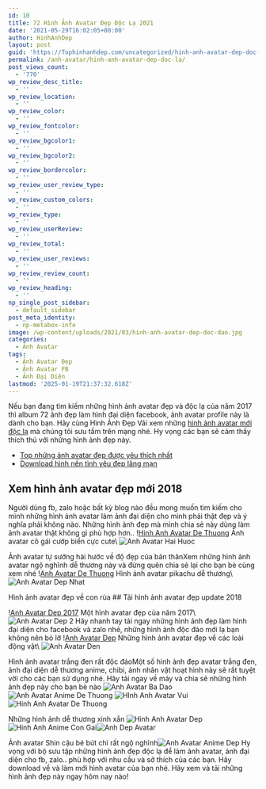```yaml
---
id: 10
title: 72 Hình Ảnh Avatar Đẹp Độc Lạ 2021
date: '2021-05-29T16:02:05+00:00'
author: HinhAnhDep
layout: post
guid: 'https://Tophinhanhdep.com/uncategorized/hinh-anh-avatar-dep-doc-la/'
permalink: /anh-avatar/hinh-anh-avatar-dep-doc-la/
post_views_count:
  - '770'
wp_review_desc_title:
  - ''
wp_review_location:
  - ''
wp_review_color:
  - ''
wp_review_fontcolor:
  - ''
wp_review_bgcolor1:
  - ''
wp_review_bgcolor2:
  - ''
wp_review_bordercolor:
  - ''
wp_review_user_review_type:
  - ''
wp_review_custom_colors:
  - ''
wp_review_type:
  - ''
wp_review_userReview:
  - ''
wp_review_total:
  - ''
wp_review_user_reviews:
  - ''
wp_review_review_count:
  - ''
wp_review_heading:
  - ''
np_single_post_sidebar:
  - default_sidebar
post_meta_identity:
  - np-metabox-info
image: /wp-content/uploads/2021/03/hinh-anh-avatar-dep-doc-dao.jpg
categories:
  - Ảnh Avatar
tags:
  - Ảnh Avatar Đẹp
  - Ảnh Avatar FB
  - Ảnh Đại Diện
lastmod: '2025-01-19T21:37:32.618Z'
---
```

Nếu bạn đang tìm kiếm những hình ảnh avatar đẹp và độc lạ của năm 2017 thì album 72 ảnh đẹp làm hình đại diện facebook, ảnh avatar profile này là dành cho bạn. Hãy cùng Hình Ảnh Đẹp Vãi xem những [hình ảnh avatar mới độc lạ](https://tophinhanhdep.com/hinh-anh-avatar-dep-doc-la/) mà chúng tôi sưu tầm trên mạng nhé. Hy vọng các bạn sẽ cảm thấy thích thú với những hình ảnh đẹp này.

- [Top những ảnh avatar đẹp được yêu thích nhất](https://tophinhanhdep.com/anh-avatar/anh-dai-dien-facebook-dep/)
- [Download hình nền tình yêu đẹp lãng mạn](https://tophinhanhdep.com/anh-tinh-yeu/anh-dep-tinh-yeu/)
 
## Xem hình ảnh avatar đẹp mới 2018

 Người dùng fb, zalo hoặc bất kỳ blog nào đều mong muốn tìm kiếm cho mình những hình ảnh avatar làm ảnh đại diện cho mình phải thật đẹp và ý nghĩa phải không nào. Những hình ảnh đẹp mà mình chia sẻ này dùng làm ảnh avatar thật không gì phù hợp hơn.. \![Hinh Anh Avatar De Thuong](https://tophinhanhdep.com/wp-content/uploads/2021/03/hinh-anh-avatar-de-thuong-277x300.jpg) Ảnh avatar cô gái cướp biển cực cute\ ![Anh Avatar Hai Huoc](https://tophinhanhdep.com/wp-content/uploads/2021/03/anh-avatar-hai-huoc-292x300.jpeg)

 Ảnh avatar tự sướng hài hước về độ đẹp của bản thânXem những hình ảnh avatar ngộ nghĩnh dễ thương này và đừng quên chia sẻ lại cho bạn bè cùng xem nhé \![Anh Avatar De Thuong](https://tophinhanhdep.com/wp-content/uploads/2021/03/anh-avatar-de-thuong-300x300.jpg) Hình ảnh avatar pikachu dễ thương\ ![Anh Avatar Dep Nhat](https://tophinhanhdep.com/wp-content/uploads/2021/03/anh-avatar-dep-nhat-300x223.jpg)

 Hình ảnh avatar đẹp về con rùa ## Tải hình ảnh avatar đẹp update 2018

 \![Anh Avatar Dep 2017](https://tophinhanhdep.com/wp-content/uploads/2021/03/anh-avatar-dep-2017.jpg) Một hình avatar đẹp của năm 2017\ ![Anh Avatar Dep 2](https://tophinhanhdep.com/wp-content/uploads/2021/03/anh-avatar-dep-2-300x255.jpg) Hãy nhanh tay tải ngay những hình ảnh đẹp làm hình đại diện cho facebook và zalo nhé, những hình ảnh độc đáo mới lạ bạn không nên bỏ lỡ \![Anh Avatar Dep](https://tophinhanhdep.com/wp-content/uploads/2021/03/anh-avatar-dep.jpg) Những hình ảnh avatar đẹp về các loài động vật\ ![Anh Avatar Den](https://tophinhanhdep.com/wp-content/uploads/2021/03/anh-avatar-den.jpg)

 Hình ảnh avatar trắng đen rất độc đáoMột số hình ảnh đẹp avatar trắng đen, ảnh đại diện dễ thương anime, chibi, ảnh nhân vật hoạt hình này sẽ rất tuyệt vời cho các bạn sử dụng nhé. Hãy tải ngay về máy và chia sẻ những hình ảnh đẹp này cho bạn bè nào ![Anh Avatar Ba Dao](https://tophinhanhdep.com/wp-content/uploads/2021/03/anh-avatar-ba-dao-276x300.png) ![Anh Avatar Anime De Thuong](https://tophinhanhdep.com/wp-content/uploads/2021/03/anh-avatar-anime-de-thuong.png) ![HInh Anh Avatar Vui](https://tophinhanhdep.com/wp-content/uploads/2021/03/hinh-anh-avatar-vui-300x188.jpg)![Hinh Anh Avatar De Thuong](https://tophinhanhdep.com/wp-content/uploads/2021/03/hinh-anh-avatar-de-thuong-nhat-300x295.jpg)

 Những hình ảnh dễ thương xinh xắn  ![Hinh Anh Avatar Dep](https://tophinhanhdep.com/wp-content/uploads/2021/03/hinh-anh-avatar-dep.jpg) ![Hinh Anh Anime Con Gai](https://tophinhanhdep.com/wp-content/uploads/2021/03/hinh-anh-anime-con-gai.png)![Anh Dep Avatar](https://tophinhanhdep.com/wp-content/uploads/2021/03/anh-dep-avatar-300x300.jpg)

 Ảnh avatar Shin cậu bé bút chì rất ngộ nghĩnh![Anh Avatar Anime Dep](https://tophinhanhdep.com/wp-content/uploads/2021/03/anh-avatar-anime-dep.jpg) Hy vọng với bộ sưu tập những hình ảnh đẹp độc lạ để làm ảnh avatar, ảnh đại diện cho fb, zalo.. phù hợp với nhu cầu và sở thích của các bạn. Hãy download về và làm mới hình avatar của bạn nhé. Hãy xem và tải những hình ảnh đẹp này ngay hôm nay nào!

